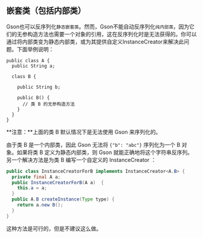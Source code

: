 ## 嵌套类（包括内部类）

Gson也可以反序列化`静态嵌套类`。然而，Gson不能自动反序列化`纯内部类`，因为它们的无参构造方法也需要一个对象的引用，这在反序列化时是无法获得的。你可以通过将内部类变为静态内部类，或为其提供自定义InstanceCreator来解决此问题。下面举例说明：

```
public class A { 
  public String a; 

  class B { 

    public String b; 

    public B() {
      // 类 B 的无参构造方法
    }
  } 
}
```

**注意：**上面的类 B 默认情况下是无法使用 Gson 来序列化的。

由于类 B 是一个内部类，因此 Gson 无法将 `{"b": "abc"}` 序列化为一个 B 对象。如果将类 B 定义为静态内部类，则 Gson 就能正确地将这个字符串反序列。另一个解决方法是为类 B 编写一个自定义的 InstanceCreator ：

```java
public class InstanceCreatorForB implements InstanceCreator<A.B> {
  private final A a;
  public InstanceCreatorForB(A a)  {
    this.a = a;
  }
  public A.B createInstance(Type type) {
    return a.new B();
  }
}
```

这种方法是可行的，但是不建议这么做。